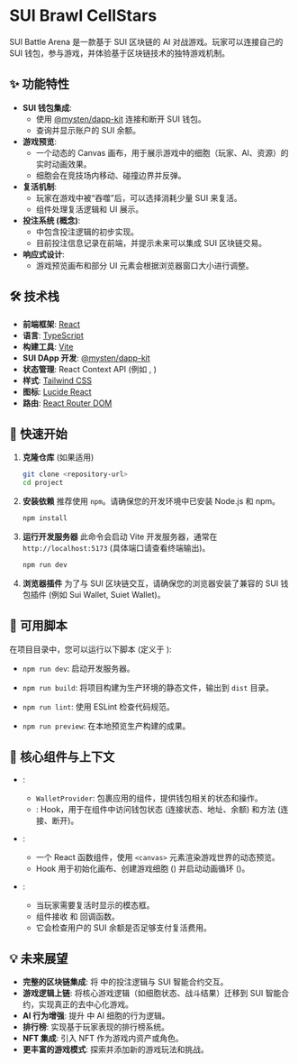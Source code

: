 # SUI Brawl CellStars

SUI Battle Arena 是一款基于 SUI 区块链的 AI 对战游戏。玩家可以连接自己的 SUI 钱包，参与游戏，并体验基于区块链技术的独特游戏机制。

## ✨ 功能特性

*   **SUI 钱包集成**:
    *   使用 [@mysten/dapp-kit](https://www.npmjs.com/package/@mysten/dapp-kit) 连接和断开 SUI 钱包。
    *   查询并显示账户的 SUI 余额。
*   **游戏预览**:
    *   一个动态的 Canvas 画布，用于展示游戏中的细胞（玩家、AI、资源）的实时动画效果。
    *   细胞会在竞技场内移动、碰撞边界并反弹。
*   **复活机制**:
    *   玩家在游戏中被“吞噬”后，可以选择消耗少量 SUI 来复活。
    *   <mcfile name="ReviveModal.tsx" path="d:\sui_cli\AI-Battle\project\src\components\ReviveModal.tsx"></mcfile> 组件处理复活逻辑和 UI 展示。
*   **投注系统 (概念)**:
    *   <mcfile name="BettingContext.tsx" path="d:\sui_cli\AI-Battle\project\src\context\BettingContext.tsx"></mcfile> 中包含投注逻辑的初步实现。
    *   目前投注信息记录在前端，并提示未来可以集成 SUI 区块链交易。
*   **响应式设计**:
    *   游戏预览画布和部分 UI 元素会根据浏览器窗口大小进行调整。

## 🛠️ 技术栈

*   **前端框架**: [React](https://reactjs.org/)
*   **语言**: [TypeScript](https://www.typescriptlang.org/)
*   **构建工具**: [Vite](https://vitejs.dev/)
*   **SUI DApp 开发**: [@mysten/dapp-kit](https://www.npmjs.com/package/@mysten/dapp-kit)
*   **状态管理**: React Context API (例如 <mcfile name="WalletContext.tsx" path="d:\sui_cli\AI-Battle\project\src\context\WalletContext.tsx"></mcfile>, <mcfile name="BettingContext.tsx" path="d:\sui_cli\AI-Battle\project\src\context\BettingContext.tsx"></mcfile>)
*   **样式**: [Tailwind CSS](https://tailwindcss.com/)
*   **图标**: [Lucide React](https://lucide.dev/)
*   **路由**: [React Router DOM](https://reactrouter.com/)


## 🚀 快速开始

1.  **克隆仓库** (如果适用)
    ```bash
    git clone <repository-url>
    cd project
    ```

2.  **安装依赖**
    推荐使用 `npm`。请确保您的开发环境中已安装 Node.js 和 npm。
    ```bash
    npm install
    ```

3.  **运行开发服务器**
    此命令会启动 Vite 开发服务器，通常在 `http://localhost:5173` (具体端口请查看终端输出)。
    ```bash
    npm run dev
    ```

4.  **浏览器插件**
    为了与 SUI 区块链交互，请确保您的浏览器安装了兼容的 SUI 钱包插件 (例如 Sui Wallet, Suiet Wallet)。

## 📜 可用脚本

在项目目录中，您可以运行以下脚本 (定义于 <mcfile name="package.json" path="d:\sui_cli\AI-Battle\project\package.json"></mcfile>):

*   `npm run dev`:
    启动开发服务器。

*   `npm run build`:
    将项目构建为生产环境的静态文件，输出到 `dist` 目录。

*   `npm run lint`:
    使用 ESLint 检查代码规范。

*   `npm run preview`:
    在本地预览生产构建的成果。

## 🔑 核心组件与上下文

*   **<mcfile name="WalletContext.tsx" path="d:\sui_cli\AI-Battle\project\src\context\WalletContext.tsx"></mcfile>**:
    *   `WalletProvider`: 包裹应用的组件，提供钱包相关的状态和操作。
    *   <mcsymbol name="useWallet" filename="WalletContext.tsx" path="d:\sui_cli\AI-Battle\project\src\context\WalletContext.tsx" startline="55" type="function"></mcsymbol>: Hook，用于在组件中访问钱包状态 (连接状态、地址、余额) 和方法 (连接、断开)。

*   **<mcfile name="GamePreview.tsx" path="d:\sui_cli\AI-Battle\project\src\components\GamePreview.tsx"></mcfile>**:
    *   一个 React 函数组件，使用 `<canvas>` 元素渲染游戏世界的动态预览。
    *   <mcsymbol name="useEffect" filename="GamePreview.tsx" path="d:\sui_cli\AI-Battle\project\src\components\GamePreview.tsx" startline="6" type="function"></mcsymbol> Hook 用于初始化画布、创建游戏细胞 (<mcsymbol name="createRandomCells" filename="GamePreview.tsx" path="d:\sui_cli\AI-Battle\project\src\components\GamePreview.tsx" startline="36" type="function"></mcsymbol>) 并启动动画循环 (<mcsymbol name="animate" filename="GamePreview.tsx" path="d:\sui_cli\AI-Battle\project\src\components\GamePreview.tsx" startline="74" type="function"></mcsymbol>)。

*   **<mcfile name="ReviveModal.tsx" path="d:\sui_cli\AI-Battle\project\src\components\ReviveModal.tsx"></mcfile>**:
    *   当玩家需要复活时显示的模态框。
    *   <mcsymbol name="ReviveModal" filename="ReviveModal.tsx" path="d:\sui_cli\AI-Battle\project\src\components\ReviveModal.tsx" startline="10" type="function"></mcsymbol> 组件接收 <mcsymbol name="onRevive" filename="ReviveModal.tsx" path="d:\sui_cli\AI-Battle\project\src\components\ReviveModal.tsx" startline="6" type="function"></mcsymbol> 和 <mcsymbol name="onClose" filename="ReviveModal.tsx" path="d:\sui_cli\AI-Battle\project\src\components\ReviveModal.tsx" startline="7" type="function"></mcsymbol> 回调函数。
    *   它会检查用户的 SUI 余额是否足够支付复活费用。

## 💡 未来展望

*   **完整的区块链集成**: 将 <mcfile name="BettingContext.tsx" path="d:\sui_cli\AI-Battle\project\src\context\BettingContext.tsx"></mcfile> 中的投注逻辑与 SUI 智能合约交互。
*   **游戏逻辑上链**: 将核心游戏逻辑（如细胞状态、战斗结果）迁移到 SUI 智能合约，实现真正的去中心化游戏。
*   **AI 行为增强**: 提升 <mcfile name="GamePreview.tsx" path="d:\sui_cli\AI-Battle\project\src\components\GamePreview.tsx"></mcfile> 中 AI 细胞的行为逻辑。
*   **排行榜**: 实现基于玩家表现的排行榜系统。
*   **NFT 集成**: 引入 NFT 作为游戏内资产或角色。
*   **更丰富的游戏模式**: 探索并添加新的游戏玩法和挑战。 
